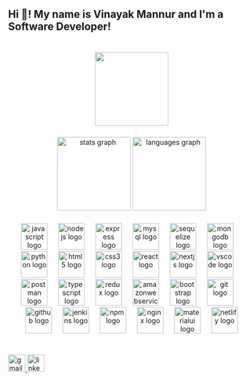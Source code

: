 <h2 align="left">Hi 👋! My name is Vinayak Mannur and I'm a Software Developer!</h2>

###

<br clear="both">

<div align="center">
  <img height="150" src="https://media3.giphy.com/media/v1.Y2lkPTc5MGI3NjExMmFvMmM3aHh4MHdzNmltZzY3ZWVwcTdjcDNsb3AydDVhNndpZGI2bCZlcD12MV9pbnRlcm5hbF9naWZfYnlfaWQmY3Q9Zw/bAQH7WXKqtIBrPs7sR/giphy.gif"  />
</div>

###

<div align="center">
  <img src="https://github-readme-stats.vercel.app/api?username=VinayakMannur&hide_title=false&hide_rank=false&show_icons=true&include_all_commits=true&count_private=true&disable_animations=false&theme=dracula&locale=en&hide_border=false" height="150" alt="stats graph"  />
  <img src="https://github-readme-stats.vercel.app/api/top-langs?username=VinayakMannur&locale=en&hide_title=false&layout=compact&card_width=320&langs_count=5&theme=dracula&hide_border=false" height="150" alt="languages graph"  />
</div>

###

<div align="center">
  <img src="https://cdn.jsdelivr.net/gh/devicons/devicon/icons/javascript/javascript-original.svg" height="54" alt="javascript logo"  />
  <img width="14" />
  <img src="https://cdn.jsdelivr.net/gh/devicons/devicon/icons/nodejs/nodejs-original.svg" height="54" alt="nodejs logo"  />
  <img width="14" />
  <img src="https://cdn.jsdelivr.net/gh/devicons/devicon/icons/express/express-original.svg" height="54" alt="express logo"  />
  <img width="14" />
  <img src="https://cdn.jsdelivr.net/gh/devicons/devicon/icons/mysql/mysql-original.svg" height="54" alt="mysql logo"  />
  <img width="14" />
  <img src="https://cdn.jsdelivr.net/gh/devicons/devicon/icons/sequelize/sequelize-original.svg" height="54" alt="sequelize logo"  />
  <img width="14" />
  <img src="https://cdn.jsdelivr.net/gh/devicons/devicon/icons/mongodb/mongodb-original.svg" height="54" alt="mongodb logo"  />
  <img width="14" />
  <img src="https://cdn.jsdelivr.net/gh/devicons/devicon/icons/python/python-original.svg" height="54" alt="python logo"  />
  <img width="14" />
  <img src="https://cdn.simpleicons.org/html5/E34F26" height="54" alt="html5 logo"  />
  <img width="14" />
  <img src="https://cdn.jsdelivr.net/gh/devicons/devicon/icons/css3/css3-original.svg" height="54" alt="css3 logo"  />
  <img width="14" />
  <img src="https://cdn.jsdelivr.net/gh/devicons/devicon/icons/react/react-original.svg" height="54" alt="react logo"  />
  <img width="14" />
  <img src="https://cdn.jsdelivr.net/gh/devicons/devicon/icons/nextjs/nextjs-original.svg" height="54" alt="nextjs logo"  />
  <img width="14" />
  <img src="https://cdn.jsdelivr.net/gh/devicons/devicon/icons/vscode/vscode-original.svg" height="54" alt="vscode logo"  />
  <img width="14" />
  <img src="https://cdn.simpleicons.org/postman/FF6C37" height="54" alt="postman logo"  />
  <img width="14" />
  <img src="https://cdn.jsdelivr.net/gh/devicons/devicon/icons/typescript/typescript-original.svg" height="54" alt="typescript logo"  />
  <img width="14" />
  <img src="https://cdn.jsdelivr.net/gh/devicons/devicon/icons/redux/redux-original.svg" height="54" alt="redux logo"  />
  <img width="14" />
  <img src="https://skillicons.dev/icons?i=aws" height="54" alt="amazonwebservices logo"  />
  <img width="14" />
  <img src="https://skillicons.dev/icons?i=bootstrap" height="54" alt="bootstrap logo"  />
  <img width="14" />
  <img src="https://skillicons.dev/icons?i=git" height="54" alt="git logo"  />
  <img width="14" />
  <img src="https://skillicons.dev/icons?i=github" height="54" alt="github logo"  />
  <img width="14" />
  <img src="https://skillicons.dev/icons?i=jenkins" height="54" alt="jenkins logo"  />
  <img width="14" />
  <img src="https://cdn.jsdelivr.net/gh/devicons/devicon/icons/npm/npm-original-wordmark.svg" height="54" alt="npm logo"  />
  <img width="14" />
  <img src="https://cdn.simpleicons.org/nginx/009639" height="54" alt="nginx logo"  />
  <img width="14" />
  <img src="https://cdn.simpleicons.org/mui/007FFF" height="54" alt="materialui logo"  />
  <img width="14" />
  <img src="https://skillicons.dev/icons?i=netlify" height="54" alt="netlify logo"  />
</div>

###

<br clear="both">

<div align="left">
  <a href="mailto:vinayakmannur20@gmail.com" target="_blank">
    <img src="https://img.shields.io/static/v1?message=Gmail&logo=gmail&label=&color=D14836&logoColor=white&labelColor=&style=for-the-badge" height="35" alt="gmail logo"  />
  </a>
  <a href="https://www.linkedin.com/in/vinayakmannur/" target="_blank">
    <img src="https://img.shields.io/static/v1?message=LinkedIn&logo=linkedin&label=&color=0077B5&logoColor=white&labelColor=&style=for-the-badge" height="35" alt="linkedin logo"  />
  </a>
</div>

###

<br clear="both">


###
